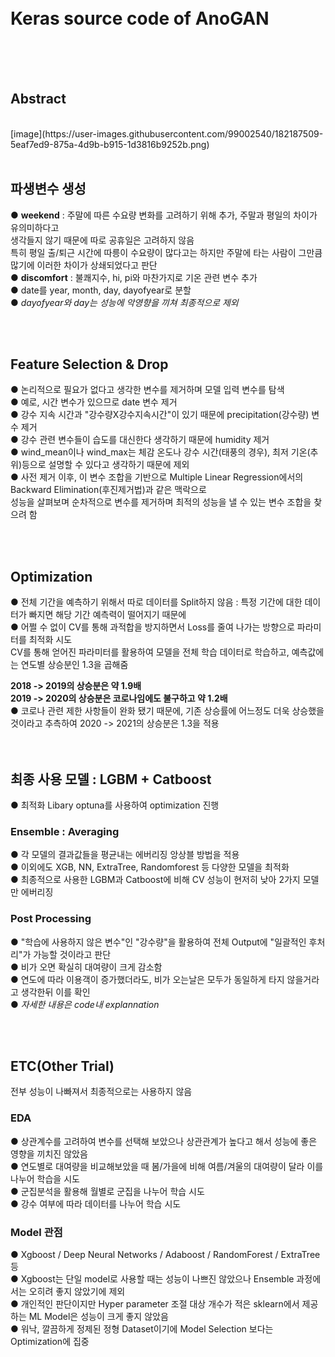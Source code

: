 <br>
<br>

# Keras source code of AnoGAN
<br>
<br>
<br>


## Abstract

<br>
[image](https://user-images.githubusercontent.com/99002540/182187509-5eaf7ed9-875a-4d9b-b915-1d3816b9252b.png)



<br>
<br>

## 파생변수 생성 

● **weekend** : 주말에 따른 수요량 변화를 고려하기 위해 추가, 주말과 평일의 차이가 유의미하다고 <br>
생각들지 않기 때문에 따로 공휴일은 고려하지 않음 <br>
특히 평일 출/퇴근 시간에 따릉이 수요량이 많다고는 하지만 주말에 타는 사람이 그만큼 많기에 이러한 차이가 상쇄되었다고 판단 <br>
● **discomfort** : 불쾌지수, hi, pi와 마찬가지로 기온 관련 변수 추가 <br>
● date를 year, month, day, dayofyear로 분할 <br>
● *dayofyear와 day는 성능에 악영향을 끼쳐 최종적으로 제외* <br>

<br>
<br>

## Feature Selection & Drop 

● 논리적으로 필요가 없다고 생각한 변수를 제거하며 모델 입력 변수를 탐색 <br>
● 예로, 시간 변수가 있으므로 date 변수 제거 <br>
● 강수 지속 시간과 "강수량X강수지속시간"이 있기 때문에 precipitation(강수량) 변수 제거 <br>
● 강수 관련 변수들이 습도를 대신한다 생각하기 때문에 humidity 제거<br>
● wind_mean이나 wind_max는 체감 온도나 강수 시간(태풍의 경우), 최저 기온(추위)등으로 설명할 수 있다고 생각하기 때문에 제외<br>
● 사전 제거 이후, 이 변수 조합을 기반으로 Multiple Linear Regression에서의 Backward Elimination(후진제거법)과 같은 맥락으로 <br>
성능을 살펴보며 순차적으로 변수를 제거하며 최적의 성능을 낼 수 있는 변수 조합을 찾으려 함<br>

<br>
<br>


## Optimization 

● 전체 기간을 예측하기 위해서 따로 데이터를 Split하지 않음 : 특정 기간에 대한 데이터가 빠지면 해당 기간 예측력이 떨어지기 때문에 <br>
● 어쩔 수 없이 CV를 통해 과적합을 방지하면서 Loss를 줄여 나가는 방향으로 파라미터를 최적화 시도 <br>
CV를 통해 얻어진 파라미터를 활용하여 모델을 전체 학습 데이터로 학습하고, 예측값에는 연도별 상승분인 1.3을 곱해줌 <br>

          
**2018 -> 2019의 상승분은 약 1.9배** <br>
**2019 -> 2020의 상승분은 코로나임에도 불구하고 약 1.2배**<br>
● 코로나 관련 제한 사항들이 완화 됐기 때문에, 기존 상승률에 어느정도 더욱 상승했을 것이라고 추측하여 2020 -> 2021의 상승분은 1.3을 적용 <br>
<br>
<br>
## 최종 사용 모델 : LGBM + Catboost 

● 최적화 Libary optuna를 사용하여 optimization 진행 <br>
### Ensemble : Averaging <br>
● 각 모델의 결과값들을 평균내는 에버리징 앙상블 방법을 적용 <br>
● 이외에도 XGB, NN, ExtraTree, Randomforest 등 다양한 모델을 최적화 <br>
● 최종적으로 사용한 LGBM과 Catboost에 비해 CV 성능이 현저히 낮아 2가지 모델만 에버리징 <br>

### Post Processing <br>

● "학습에 사용하지 않은 변수"인 "강수량"을 활용하여 전체 Output에 "일괄적인 후처리"가 가능할 것이라고 판단<br>
● 비가 오면 확실히 대여량이 크게 감소함 <br>
● 연도에 따라 이용객이 증가했더라도, 비가 오는날은 모두가 동일하게 타지 않을거라고 생각한뒤 이를 확인 <br>
● *자세한 내용은 code내 explannation* <br>

<br>
<br>

## ETC(Other Trial) 
전부 성능이 나빠져서 최종적으로는 사용하지 않음

### EDA

● 상관계수를 고려하여 변수를 선택해 보았으나 상관관계가 높다고 해서 성능에 좋은 영향을 끼치진 않았음<br>
● 연도별로 대여량을 비교해보았을 때 봄/가을에 비해 여름/겨울의 대여량이 달라 이를 나누어 학습을 시도<br>
● 군집분석을 활용해 월별로 군집을 나누어 학습 시도<br>
● 강수 여부에 따라 데이터를 나누어 학습 시도

### Model 관점 
● Xgboost / Deep Neural Networks / Adaboost / RandomForest / ExtraTree 등 <br>
● Xgboost는 단일 model로 사용할 때는 성능이 나쁘진 않았으나 Ensemble 과정에서는 오히려 좋지 않았기에 제외 <br>
● 개인적인 판단이지만 Hyper parameter 조절 대상 개수가 적은 sklearn에서 제공하는 ML Model은 성능이 크게 좋지 않았음 <br>
● 워낙, 깔끔하게 정제된 정형 Dataset이기에 Model Selection 보다는 Optimization에 집중 <br>

